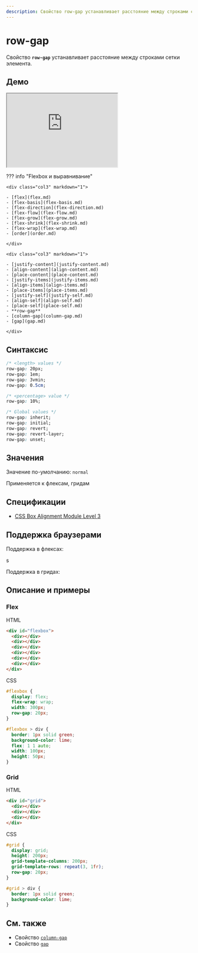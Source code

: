 ```yaml
---
description: Свойство row-gap устанавливает расстояние между строками сетки элемента
---
```


# row-gap

Свойство **`row-gap`** устанавливает расстояние между строками сетки элемента.

## Демо

<iframe class="interactive is-default-height" height="200" src="https://interactive-examples.mdn.mozilla.net/pages/css/row-gap.html" title="MDN Web Docs Interactive Example" loading="lazy" data-readystate="complete"></iframe>

??? info "Flexbox и выравнивание"

    <div class="col3" markdown="1">

    - [flex](flex.md)
    - [flex-basis](flex-basis.md)
    - [flex-direction](flex-direction.md)
    - [flex-flow](flex-flow.md)
    - [flex-grow](flex-grow.md)
    - [flex-shrink](flex-shrink.md)
    - [flex-wrap](flex-wrap.md)
    - [order](order.md)

    </div>

    <div class="col3" markdown="1">

    - [justify-content](justify-content.md)
    - [align-content](align-content.md)
    - [place-content](place-content.md)
    - [justify-items](justify-items.md)
    - [align-items](align-items.md)
    - [place-items](place-items.md)
    - [justify-self](justify-self.md)
    - [align-self](align-self.md)
    - [place-self](place-self.md)
    - **row-gap**
    - [column-gap](column-gap.md)
    - [gap](gap.md)

    </div>

## Синтаксис

```css
/* <length> values */
row-gap: 20px;
row-gap: 1em;
row-gap: 3vmin;
row-gap: 0.5cm;

/* <percentage> value */
row-gap: 10%;

/* Global values */
row-gap: inherit;
row-gap: initial;
row-gap: revert;
row-gap: revert-layer;
row-gap: unset;
```

## Значения

Значение по-умолчанию: `normal`

Применяется к флексам, гридам

## Спецификации

- [CSS Box Alignment Module Level 3](https://w3c.github.io/csswg-drafts/css-align/#column-row-gap)

## Поддержка браузерами

Поддержка в флексах:

<p class="ciu_embed" data-feature="mdn-css__properties__row-gap__flex_context" data-periods="future_1,current,past_1,past_2" data-accessible-colours="false">s</p>

Поддержка в гридах:

<p class="ciu_embed" data-feature="mdn-css__properties__row-gap__grid_context" data-periods="future_1,current,past_1,past_2" data-accessible-colours="false"></p>

## Описание и примеры

### Flex

HTML

```html
<div id="flexbox">
  <div></div>
  <div></div>
  <div></div>
  <div></div>
  <div></div>
  <div></div>
</div>
```

CSS

```css
#flexbox {
  display: flex;
  flex-wrap: wrap;
  width: 300px;
  row-gap: 20px;
}

#flexbox > div {
  border: 1px solid green;
  background-color: lime;
  flex: 1 1 auto;
  width: 100px;
  height: 50px;
}
```

### Grid

HTML

```html
<div id="grid">
  <div></div>
  <div></div>
  <div></div>
</div>
```

CSS

```css
#grid {
  display: grid;
  height: 200px;
  grid-template-columns: 200px;
  grid-template-rows: repeat(3, 1fr);
  row-gap: 20px;
}

#grid > div {
  border: 1px solid green;
  background-color: lime;
}
```

## См. также

- Свойство [`column-gap`](column-gap.md)
- Свойство [`gap`](gap.md)
